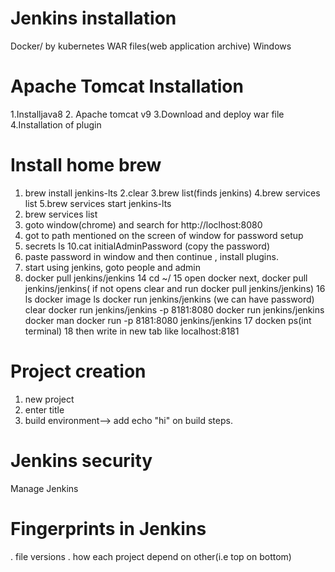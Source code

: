 # Jenkins installation
Docker/ by kubernetes
WAR files(web application archive)
Windows

# Apache Tomcat Installation
1.Installjava8
2. Apache tomcat v9
3.Download and deploy war file
4.Installation of plugin

# Install home brew
1. brew install jenkins-lts
2.clear
3.brew list(finds jenkins)
4.brew services list
5.brew services start jenkins-lts
6. brew services list
7. goto window(chrome) and search for http://loclhost:8080
8. got to path mentioned on the screen of window for password setup
9. secrets ls
10.cat initialAdminPassword (copy the password)
11. paste password in window and then continue , install plugins.
12. start using jenkins, goto people and admin
13. docker pull jenkins/jenkins
14 cd ~/
15 open docker next, docker pull jenkins/jenkins( if not opens clear and run docker pull jenkins/jenkins)
16 ls
docker image ls
docker run jenkins/jenkins (we can have password)
clear
docker run jenkins/jenkins -p 8181:8080
docker run jenkins/jenkins
docker man
docker run -p 8181:8080 jenkins/jenkins
17  docken ps(int terminal)
18 then write in new tab like  localhost:8181

# Project creation
1. new project
2. enter title
3. build environment--> add echo "hi" on build steps.

# Jenkins security
Manage Jenkins

# Fingerprints in Jenkins
. file versions
. how each project depend on other(i.e top on bottom)



